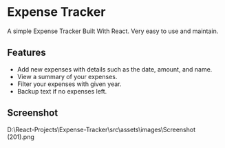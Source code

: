 # Expense Tracker
A simple Expense Tracker Built With React. Very easy to use and maintain.

## Features
- Add new expenses with details such as the date, amount, and name.
- View a summary of your expenses.
- Filter your expenses with given year.
- Backup text if no expenses left.

## Screenshot
D:\React-Projects\Expense-Tracker\src\assets\images\Screenshot (201).png
